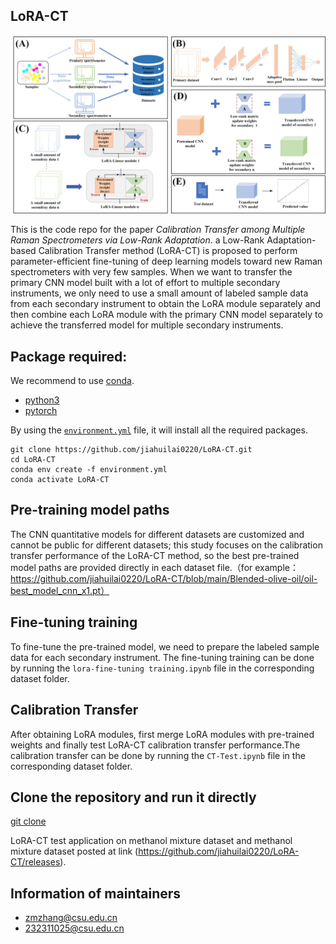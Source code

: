 ## LoRA-CT
<img src="workflow.jpg" width:100px >    


This is the code repo for the paper *Calibration Transfer among Multiple Raman Spectrometers via Low-Rank Adaptation*. a Low-Rank Adaptation-based Calibration Transfer method (LoRA-CT) is proposed to perform parameter-efficient fine-tuning of deep learning models toward new Raman spectrometers with very few samples. When we want to transfer the primary CNN model built with a lot of effort to multiple secondary instruments, we only need to use a small amount of labeled sample data from each secondary instrument to obtain the LoRA module separately and then combine each LoRA module with the primary CNN model separately to achieve the transferred model for multiple secondary instruments.

## Package required: 
We recommend to use [conda](https://conda.io/docs/user-guide/install/download.html).
- [python3](https://www.python.org/)
- [pytorch](https://pytorch.org/) 

By using the [`environment.yml`](https://github.com/jiahuilai0220/LoRA-CT/blob/master/environment.yml) file, it will install all the required packages.

    git clone https://github.com/jiahuilai0220/LoRA-CT.git
    cd LoRA-CT
    conda env create -f environment.yml
    conda activate LoRA-CT


## Pre-training model paths
The CNN quantitative models for different datasets are customized and cannot be public for different datasets; this study focuses on the calibration transfer performance of the LoRA-CT method, so the best pre-trained model paths are provided directly in each dataset file.（for example：https://github.com/jiahuilai0220/LoRA-CT/blob/main/Blended-olive-oil/oil-best_model_cnn_x1.pt）

## Fine-tuning training
To fine-tune the pre-trained model, we need to prepare the labeled sample data for each secondary instrument. The fine-tuning training can be done by running the `lora-fine-tuning training.ipynb` file in the corresponding dataset folder. 

## Calibration Transfer
After obtaining LoRA modules, first merge LoRA modules with pre-trained weights and finally test LoRA-CT calibration transfer performance.The calibration transfer can be done by running the `CT-Test.ipynb` file in the corresponding dataset folder. 


## Clone the repository and run it directly
[git clone](https://github.com/jiahuilai0220/LoRA-CT)


LoRA-CT test application on methanol mixture dataset and methanol mixture dataset posted at link (https://github.com/jiahuilai0220/LoRA-CT/releases).


## Information of maintainers
- zmzhang@csu.edu.cn
- 232311025@csu.edu.cn